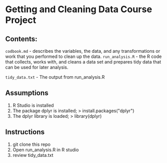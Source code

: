 # Getting and Cleaning Data Course Project
## Contents:
`codbook.md` - describes the variables, the data, and any transformations or work that you performed to clean up the data.
`run_analysis.R` - the R code that collects, works with, and cleans a data set and prepares tidy data that can be used for later analysis.

`tidy_data.txt` - The output from run_analysis.R

## Assumptions
1. R Studio is installed
2. The package dplyr is installed; > install.packages("dplyr")
3. The dplyr library is loaded; > library(dplyr)

## Instructions
1. git clone this repo
2. Open run_analysis.R in R studio
3. review tidy_data.txt
